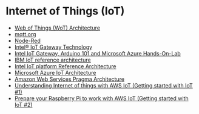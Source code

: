 Internet of Things (IoT)
=================

- [Web of Things (WoT) Architecture](https://www.w3.org/TR/wot-architecture/)
- [mqtt.org](https://github.com/mqtt/mqtt.github.io/wiki)
- [Node-Red](https://nodered.org/docs/getting-started/)
- [Intel® IoT Gateway Technology](https://github.com/intel-iot-devkit/intel-iot-gateway/)
- [Intel IoT Gateway, Arduino 101 and Microsoft Azure Hands-On-Lab](https://github.com/dxcamps/MicrosoftIntelIoTCamp/tree/master/HOLs)
- [IBM IoT reference architecture](https://www.ibm.com/cloud/garage/architectures/iotArchitecture)
- [Intel IoT platform Reference Architecture](https://www.intel.com.au/content/www/au/en/internet-of-things/white-papers/iot-platform-reference-architecture-paper.html)
- [Microsoft Azure IoT Architecture](https://azure.microsoft.com/en-au/updates/microsoft-azure-iot-reference-architecture-available/)
- [Amazon Web Services Pragma Architecture](https://aws.amazon.com/blogs/startups/iot-a-small-things-primer/)
- [Understanding Internet of things with AWS IoT (Getting started with IoT #1)](https://www.linkedin.com/pulse/understanding-internet-things-aws-iot-kay-lerch)
- [Prepare your Raspberry Pi to work with AWS IoT (Getting started with IoT #2)](https://www.linkedin.com/pulse/prepare-your-raspberry-pi-work-aws-iot-kay-lerch?trk=portfolio_article-card_title)
